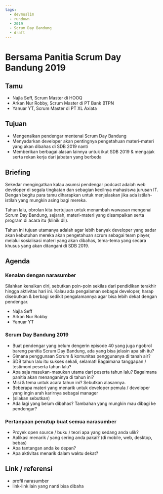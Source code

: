 ```yaml
---
tags:
  - devmuslim
  - rundown
  - 2019
  - Scrum Day Bandung
  - draft
---
```


# Bersama Panitia Scrum Day Bandung 2019

## Tamu

- Najla Seff, Scrum Master di HOOQ
- Arkan Nur Robby, Scrum Master di PT Bank BTPN
- Yanuar YT, Scrum Master di PT XL Axiata

## Tujuan

- Mengenalkan pendengar mentenai Scrum Day Bandung
- Menyadarkan developer akan pentingnya pengetahuan materi-materi yang akan dibahas di SDB 2019 nanti
- Memberikan berbagai alasan lainnya untuk ikut SDB 2019 & mengajak serta rekan kerja dari jabatan yang berbeda

## Briefing

Sekedar mengingatkan kalau asumsi pendengar podcast adalah web developer di segala tingkatan dan sebagian kecilnya mahasiswa jurusan IT. Dengan begitu para tamu diharapkan untuk menjelaskan jika ada istilah-istilah yang mungkin asing bagi mereka.

Tahun lalu, obrolan kita bertujuan untuk menambah wawasan mengenai Scrum Day Bandung, sejarah, materi-materi yang disampaikan serta program di acara itu (klinik dll).

Tahun ini tujuan utamanya adalah agar lebih banyak developer yang sadar akan kebutuhan mereka akan pengetahuan scrum sebagai team player, melalui sosialisasi materi yang akan dibahas, tema-tema yang secara khusus yang akan ditangani di SDB 2019.

## Agenda

### Kenalan dengan narasumber

Silahkan kenalkan diri, sebutkan poin-poin sekilas dari pendidikan terakhir hingga aktivitas hari ini. Kalau ada pengalaman sebagai developer, harap disebutkan & berbagi sedikit pengalamannya agar bisa lebih dekat dengan pendengar.

- Najla Seff
- Arkan Nur Robby
- Yanuar YT

### Scrum Day Bandung 2019

- Buat pendengar yang belum dengerin episode 40 yang juga ngobrol bareng panitia Scrum Day Bandung, ada yang bisa jelasin apa sih itu?
- Gimana penggunaan Scrum & komunitas penggunanya di tanah air?
- SDB tahun lalu itu sukses sekali, selamat! Bagaimana tanggapan / testimoni peserta tahun lalu?
- Apa saja masukan-masukan utama dari peserta tahun lalu? Bagaimana panitia akan menanganinya di tahun ini?
- Misi & tema untuk acara tahun ini? Sebutkan alasannya.
- Beberapa materi yang menarik untuk developer pemula / developer yang ingin arah karirnya sebagai manager
- (silakan sebutkan)
- Ada lagi yang belum dibahas? Tambahan yang mungkin mau dibagi ke pendengar?

### Pertanyaan penutup buat semua narasumber

- Proyek open source / buku / teori apa yang sedang anda ulik?
- Aplikasi menarik / yang sering anda pakai? (di mobile, web, desktop, bebas)
- Apa tantangan anda ke depan?
- Apa aktivitas menarik dalam waktu dekat?

## Link / referensi

- profil narasumber
- link-link lain yang nanti bisa dibaha